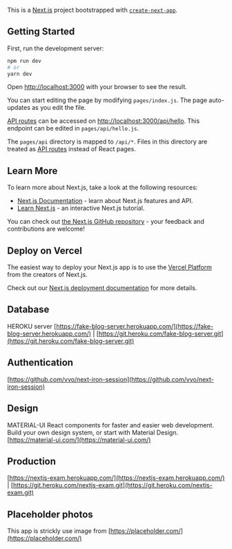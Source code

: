 This is a [Next.js](https://nextjs.org/) project bootstrapped with [`create-next-app`](https://github.com/vercel/next.js/tree/canary/packages/create-next-app).

## Getting Started

First, run the development server:

```bash
npm run dev
# or
yarn dev
```

Open [http://localhost:3000](http://localhost:3000) with your browser to see the result.

You can start editing the page by modifying `pages/index.js`. The page auto-updates as you edit the file.

[API routes](https://nextjs.org/docs/api-routes/introduction) can be accessed on [http://localhost:3000/api/hello](http://localhost:3000/api/hello). This endpoint can be edited in `pages/api/hello.js`.

The `pages/api` directory is mapped to `/api/*`. Files in this directory are treated as [API routes](https://nextjs.org/docs/api-routes/introduction) instead of React pages.

## Learn More

To learn more about Next.js, take a look at the following resources:

- [Next.js Documentation](https://nextjs.org/docs) - learn about Next.js features and API.
- [Learn Next.js](https://nextjs.org/learn) - an interactive Next.js tutorial.

You can check out [the Next.js GitHub repository](https://github.com/vercel/next.js/) - your feedback and contributions are welcome!

## Deploy on Vercel

The easiest way to deploy your Next.js app is to use the [Vercel Platform](https://vercel.com/new?utm_medium=default-template&filter=next.js&utm_source=create-next-app&utm_campaign=create-next-app-readme) from the creators of Next.js.

Check out our [Next.js deployment documentation](https://nextjs.org/docs/deployment) for more details.

## Database

HEROKU server
[https://fake-blog-server.herokuapp.com/](https://fake-blog-server.herokuapp.com/) | [https://git.heroku.com/fake-blog-server.git](https://git.heroku.com/fake-blog-server.git)

## Authentication

[https://github.com/vvo/next-iron-session](https://github.com/vvo/next-iron-session)

## Design

MATERIAL-UI
React components for faster and easier web development. Build your own design system, or start with Material Design.
[https://material-ui.com/](https://material-ui.com/)

## Production
[https://nextjs-exam.herokuapp.com/](https://nextjs-exam.herokuapp.com/) | [https://git.heroku.com/nextjs-exam.git](https://git.heroku.com/nextjs-exam.git)

## Placeholder photos
This app is strickly use image from [https://placeholder.com/](https://placeholder.com/)